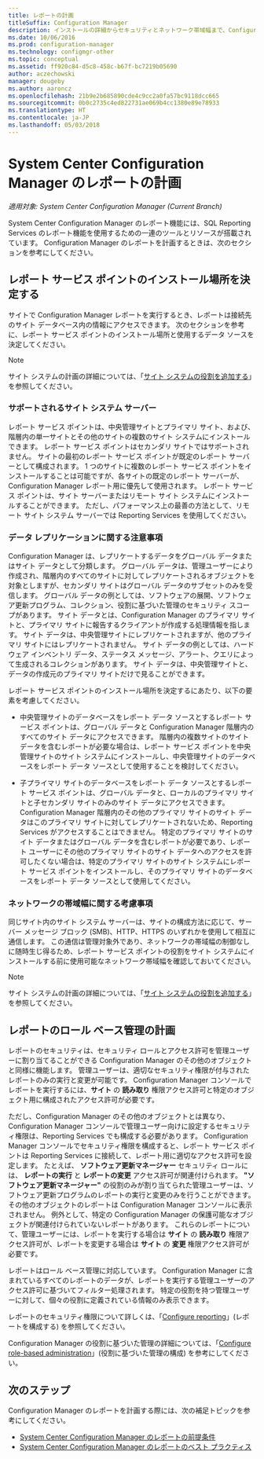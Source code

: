 ```yaml
---
title: レポートの計画
titleSuffix: Configuration Manager
description: インストールの詳細からセキュリティとネットワーク帯域幅まで、Configuration Manager でレポートを計画することが重要です。
ms.date: 10/06/2016
ms.prod: configuration-manager
ms.technology: configmgr-other
ms.topic: conceptual
ms.assetid: ff920c84-d5c8-458c-b67f-bc7219b05690
author: aczechowski
manager: dougeby
ms.author: aaroncz
ms.openlocfilehash: 21b9e2b685890cde4c9cc2a0fa57bc9118dcc665
ms.sourcegitcommit: 0b0c2735c4ed822731ae069b4cc1380e89e78933
ms.translationtype: HT
ms.contentlocale: ja-JP
ms.lasthandoff: 05/03/2018
---
```

# <a name="planning-for-reporting-in-system-center-configuration-manager"></a>System Center Configuration Manager のレポートの計画

*適用対象: System Center Configuration Manager (Current Branch)*

System Center Configuration Manager のレポート機能には、SQL Reporting Services のレポート機能を使用するための一連のツールとリソースが搭載されています。 Configuration Manager のレポートを計画するときは、次のセクションを参考にしてください。  

##  <a name="BKMK_InstallReportingServicesPoint"></a> レポート サービス ポイントのインストール場所を決定する  
 サイトで Configuration Manager レポートを実行するとき、レポートは接続先のサイト データベース内の情報にアクセスできます。 次のセクションを参考に、レポート サービス ポイントのインストール場所と使用するデータ ソースを決定してください。  

> [!NOTE]  
>  サイト システムの計画の詳細については、「[サイト システムの役割を追加する](../deploy/configure/add-site-system-roles.md)」を参照してください。  

###  <a name="BKMK_SupportedSiteServers"></a> サポートされるサイト システム サーバー  
 レポート サービス ポイントは、中央管理サイトとプライマリ サイト、および、階層内の単一サイトとその他のサイトの複数のサイト システムにインストールできます。 レポート サービス ポイントはセカンダリ サイトではサポートされません。 サイトの最初のレポート サービス ポイントが既定のレポート サーバーとして構成されます。 1 つのサイトに複数のレポート サービス ポイントをインストールすることは可能ですが、各サイトの既定のレポート サーバーが、Configuration Manager レポート用に優先して使用されます。 レポート サービス ポイントは、サイト サーバーまたはリモート サイト システムにインストールすることができます。 ただし、パフォーマンス上の最善の方法として、リモート サイト システム サーバーでは Reporting Services を使用してください。  

###  <a name="BKMK_DataReplication"></a> データ レプリケーションに関する注意事項  
 Configuration Manager は、レプリケートするデータをグローバル データまたはサイト データとして分類します。 グローバル データは、管理ユーザーにより作成され、階層内のすべてのサイトに対してレプリケートされるオブジェクトを対象としますが、セカンダリ サイトはグローバル データのサブセットのみを受信します。 グローバル データの例としては、ソフトウェアの展開、ソフトウェア更新プログラム、コレクション、役割に基づいた管理のセキュリティ スコープがあります。 サイト データとは、Configuration Manager のプライマリ サイトと、プライマリ サイトに報告するクライアントが作成する処理情報を指します。 サイト データは、中央管理サイトにレプリケートされますが、他のプライマリ サイトにはレプリケートされません。 サイト データの例としては、ハードウェア インベントリ データ、ステータス メッセージ、アラート、クエリによって生成されるコレクションがあります。 サイト データは、中央管理サイトと、データの作成元のプライマリ サイトだけで見ることができます。  

 レポート サービス ポイントのインストール場所を決定するにあたり、以下の要素を考慮してください。  

-   中央管理サイトのデータベースをレポート データ ソースとするレポート サービス ポイントは、グローバル データと Configuration Manager 階層内のすべてのサイト データにアクセスできます。 階層内の複数サイトのサイト データを含むレポートが必要な場合は、レポート サービス ポイントを中央管理サイトのサイト システムにインストールし、中央管理サイトのデータベースをレポート データ ソースとして使用することを検討してください。  

-   子プライマリ サイトのデータベースをレポート データ ソースとするレポート サービス ポイントは、グローバル データと、ローカルのプライマリ サイトと子セカンダリ サイトのみのサイト データにアクセスできます。 Configuration Manager 階層内のその他のプライマリ サイトのサイト データはこのプライマリ サイトに対してレプリケートされないため、Reporting Services がアクセスすることはできません。 特定のプライマリ サイトのサイト データまたはグローバル データを含むレポートが必要であり、レポート ユーザーにその他のプライマリ サイトのサイト データへのアクセスを許可したくない場合は、特定のプライマリ サイトのサイト システムにレポート サービス ポイントをインストールし、そのプライマリ サイトのデータベースをレポート データ ソースとして使用してください。  

###  <a name="BKMK_NetworkBandwidth"></a> ネットワークの帯域幅に関する考慮事項  
 同じサイト内のサイト システム サーバーは、サイトの構成方法に応じて、サーバー メッセージ ブロック (SMB)、HTTP、HTTPS のいずれかを使用して相互に通信します。 この通信は管理対象外であり、ネットワークの帯域幅の制御なしに随時生じ得るため、レポート サービス ポイントの役割をサイト システムにインストールする前に使用可能なネットワーク帯域幅を確認しておいてください。  

> [!NOTE]  
>  サイト システムの計画の詳細については、「[サイト システムの役割を追加する](../deploy/configure/add-site-system-roles.md)」を参照してください。  

##  <a name="BKMK_RoleBaseAdministration"></a> レポートのロール ベース管理の計画  
 レポートのセキュリティは、セキュリティ ロールとアクセス許可を管理ユーザーに割り当てることができる Configuration Manager のその他のオブジェクトと同様に機能します。 管理ユーザーは、適切なセキュリティ権限が付与されたレポートのみの実行と変更が可能です。 Configuration Manager コンソールでレポートを実行するには、**サイト** の **読み取り** 権限アクセス許可と特定のオブジェクト用に構成されたアクセス許可が必要です。  

 ただし、Configuration Manager のその他のオブジェクトとは異なり、Configuration Manager コンソールで管理ユーザー向けに設定するセキュリティ権限は、Reporting Services でも構成する必要があります。 Configuration Manager コンソールでセキュリティ権限を構成すると、レポート サービス ポイントは Reporting Services に接続して、レポート用に適切なアクセス許可を設定します。 たとえば、 **ソフトウェア更新マネージャー** セキュリティ ロールには、 **レポートの実行** と **レポートの変更** アクセス許可が関連付けられます。 **"ソフトウェア更新マネージャー"** の役割のみが割り当てられた管理ユーザーは、ソフトウェア更新プログラムのレポートの実行と変更のみを行うことができます。 その他のオブジェクトのレポートは Configuration Manager コンソールに表示されません。 例外として、特定の Configuration Manager の保護可能なオブジェクトが関連付けられていないレポートがあります。 これらのレポートについて、管理ユーザーには、レポートを実行する場合は **サイト** の **読み取り** 権限アクセス許可が、レポートを変更する場合は **サイト** の **変更** 権限アクセス許可が必要です。  

 レポートはロール ベース管理に対応しています。 Configuration Manager に含まれているすべてのレポートのデータが、レポートを実行する管理ユーザーのアクセス許可に基づいてフィルター処理されます。 特定の役割を持つ管理ユーザーに対して、個々の役割に定義されている情報のみ表示できます。  

 レポートのセキュリティ権限について詳しくは、「[Configure reporting](configuring-reporting.md)」(レポートを構成する) を参照してください。  

 Configuration Manager の役割に基づいた管理の詳細については、「[Configure role-based administration](../deploy/configure/configure-role-based-administration.md)」(役割に基づいた管理の構成) を参考にしてください。  

## <a name="next-steps"></a>次のステップ  
 Configuration Manager のレポートを計画する際には、次の補足トピックを参考にしてください。  

-   [System Center Configuration Manager のレポートの前提条件](../../../core/servers/manage/prerequisites-for-reporting.md)  
-   [System Center Configuration Manager のレポートのベスト プラクティス](../../../core/servers/manage/best-practices-for-reporting.md)  
